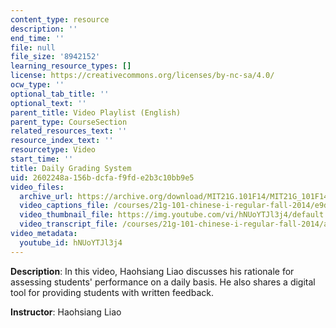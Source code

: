 ```yaml
---
content_type: resource
description: ''
end_time: ''
file: null
file_size: '8942152'
learning_resource_types: []
license: https://creativecommons.org/licenses/by-nc-sa/4.0/
ocw_type: ''
optional_tab_title: ''
optional_text: ''
parent_title: Video Playlist (English)
parent_type: CourseSection
related_resources_text: ''
resource_index_text: ''
resourcetype: Video
start_time: ''
title: Daily Grading System
uid: 2602248a-156b-dcfa-f9fd-e2b3c10bb9e5
video_files:
  archive_url: https://archive.org/download/MIT21G.101F14/MIT21G_101F14_Daily_Assessment_English_300k.mp4
  video_captions_file: /courses/21g-101-chinese-i-regular-fall-2014/e9d389e4d81e5391b948a1981fc7ef4c_hNUoYTJl3j4.vtt
  video_thumbnail_file: https://img.youtube.com/vi/hNUoYTJl3j4/default.jpg
  video_transcript_file: /courses/21g-101-chinese-i-regular-fall-2014/aa4e58438ddce9fb7405c33d4d7fe1f6_hNUoYTJl3j4.pdf
video_metadata:
  youtube_id: hNUoYTJl3j4
---
```


**Description**: In this video, Haohsiang Liao discusses his rationale for assessing students' performance on a daily basis. He also shares a digital tool for providing students with written feedback.

**Instructor**: Haohsiang Liao

